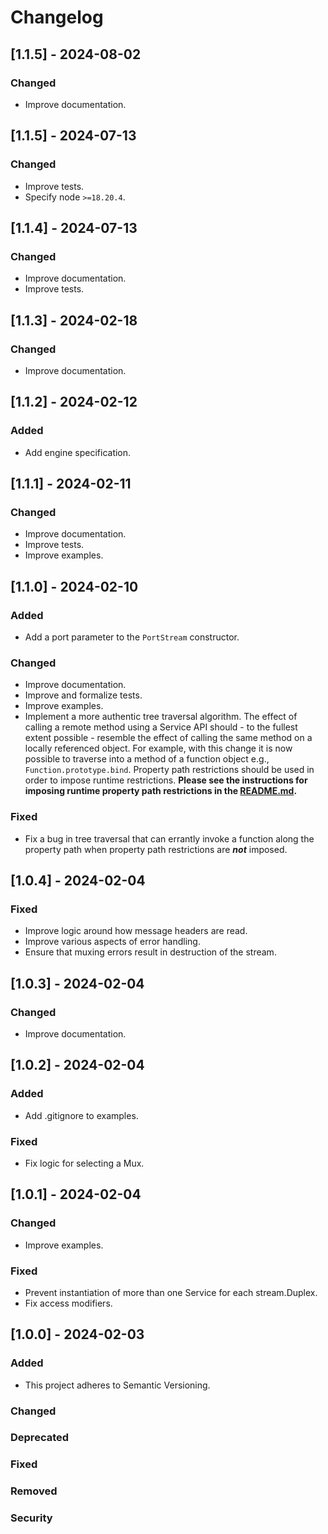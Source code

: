 # Changelog

## [1.1.5] - 2024-08-02
### Changed
- Improve documentation.

## [1.1.5] - 2024-07-13
### Changed
- Improve tests.
- Specify node `>=18.20.4`.

## [1.1.4] - 2024-07-13
### Changed
- Improve documentation.
- Improve tests.

## [1.1.3] - 2024-02-18
### Changed
- Improve documentation.

## [1.1.2] - 2024-02-12
### Added
- Add engine specification.

## [1.1.1] - 2024-02-11
### Changed
- Improve documentation.
- Improve tests.
- Improve examples.

## [1.1.0] - 2024-02-10
### Added
- Add a port parameter to the `PortStream` constructor.
### Changed
- Improve documentation.
- Improve and formalize tests.
- Improve examples.
- Implement a more authentic tree traversal algorithm.  The effect of calling a remote method using a Service API should - to the fullest extent possible - resemble the effect of calling the same method on a locally referenced object.  For example, with this change it is now possible to traverse into a method of a function object e.g., `Function.prototype.bind`.  Property path restrictions should be used in order to impose runtime restrictions.  **Please see the instructions for imposing runtime property path restrictions in the [README.md](https://github.com/faranalytics/network-services/?tab=readme-ov-file#restrict-api-calls-at-runtime).**
### Fixed
- Fix a bug in tree traversal that can errantly invoke a function along the property path when property path restrictions are ***not*** imposed.

## [1.0.4] - 2024-02-04
### Fixed
- Improve logic around how message headers are read.
- Improve various aspects of error handling.
- Ensure that muxing errors result in destruction of the stream.

## [1.0.3] - 2024-02-04
### Changed
- Improve documentation.

## [1.0.2] - 2024-02-04
### Added
- Add .gitignore to examples.
### Fixed
- Fix logic for selecting a Mux.

## [1.0.1] - 2024-02-04
### Changed
- Improve examples.
### Fixed
- Prevent instantiation of more than one Service for each stream.Duplex.
- Fix access modifiers.

## [1.0.0] - 2024-02-03
### Added
- This project adheres to Semantic Versioning.
### Changed
### Deprecated
### Fixed
### Removed
### Security